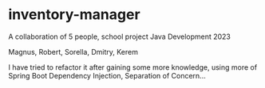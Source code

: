 # inventory-manager

A collaboration of 5 people, school project Java Development 2023

Magnus, Robert, Sorella, Dmitry, Kerem

I have tried to refactor it after gaining some more knowledge, using more of Spring Boot
Dependency Injection, Separation of Concern...
